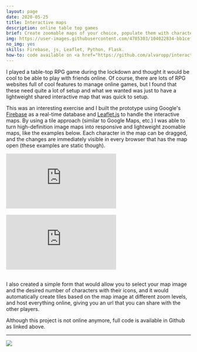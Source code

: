 ```yaml
---
layout: page
date: 2020-05-25
title: Interactive maps
description: online table top games
brief: Create zoomable maps of your choice, populate them with characters and share them with friends. Everybody can move characters around and the changes are updated in real-time. Useful for table-top or RPG games in these difficult lockdown times.
img: https://user-images.githubusercontent.com/4785303/104022834-bb1cef00-51b8-11eb-8d16-1c414a02e54d.jpg
no_img: yes
skills: Firebase, js, Leaflet, Python, Flask.
how-to: code available on <a href="https://github.com/alvaropp/interactive-fantasy-map" target="_blank">GitHub</a>.
---
```


I played a table-top RPG game during the lockdown and thought it would be cool to be able to play with friends online. Of course, there are lots of RPG websites full of cool features to manage online games, but I found that these need quite a lot of setup and what we wanted was just to have a lightweight shared interactive map that was quick to setup.

This was an interesting exercise and I built the prototype using Google's <a href="https://firebase.google.com/" target="_blank">Firebase</a> as a real-time database and <a href="https://leafletjs.com/" target="_blank">Leaflet.js</a> to handle the interactive maps. By using a tile approach (similar to Google Maps, etc.) I was able to turn high-definition image maps into responsive and lightweight zoomable maps, like the examples below. Each character in the map can be dragged, and the changes are immediately visible in every browser that has the map open (these examples are static though).

<div class="video-container">
  <iframe src="https://alvarop.me/fantasy-map-example/space.html" frameborder="0" allowfullscreen></iframe>
</div>

<br>

<div class="video-container">
  <iframe src="https://alvarop.me/fantasy-map-example/index.html" frameborder="0" allowfullscreen></iframe>
</div>

<br>

I also created a simple form that would allow you to select your map image and the desired number of characters with their icons, and it would automatically create tiles based on the map image at different zoom levels, and host everything online, giving you an url that you can share with the other players.

Although this project is not online anymore, full code is available in Github as linked above.

<hr>

![](https://img.shields.io/badge/License-MIT-yellow.svg)
